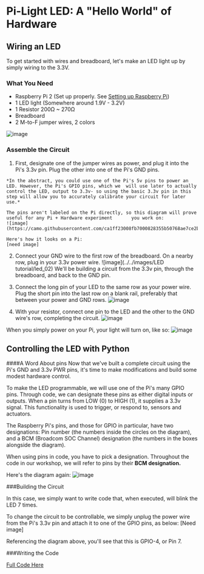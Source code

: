 # Pi-Light LED: A "Hello World" of Hardware

## Wiring an LED

To get started with wires and breadboard, let's make an LED light up by simply wiring to the 3.3V.

### What You Need

- Raspberry Pi 2 (Set up properly. See [Setting up Raspberry Pi](../README.md))
- 1 LED light (Somewhere around 1.9V - 3.2V)
- 1 Resistor 200Ω ~ 270Ω
- Breadboard
- 2 M-to-F jumper wires, 2 colors

![image](https://github.com/pubnub/workshop-raspberrypi/blob/master/images/LED%20Images/led_01.jpg?raw=true)

### Assemble the Circuit

  1. First, designate one of the jumper wires as power, and plug it into the Pi's 3.3v pin. Plug the other into one       of the Pi's GND pins. 
  
    *In the abstract, you could use one of the Pi's 5v pins to power an LED. However, the Pi's GPIO pins, which we  will use later to actually control the LED, output to 3.3v- so using the basic 3.3v pin in this step will allow you to accurately calibrate your circuit for later use.*  

    The pins aren't labeled on the Pi directly, so this diagram will prove useful for any Pi + Hardware experiment       you work on:
    ![image](https://camo.githubusercontent.com/ca1ff23008fb7000828355b50768ae7ce2b83936/687474703a2f2f7777772e72617370626572727970692d7370792e636f2e756b2f77702d636f6e74656e742f75706c6f6164732f323031322f30362f5261737062657272792d50692d4750494f2d4c61796f75742d4d6f64656c2d422d506c75732d726f74617465642d32373030783930302d31303234783334312e706e67)

    Here's how it looks on a Pi:
    [need image]

2. Connect your GND wire to the first row of the breadboard. On a nearby row, plug in your 3.3v power wire.
    ![image](../../images/LED tutorial/led_02)
    We'll be building a circuit from the 3.3v pin, through the breadboard, and back to the GND pin. 

3. Connect the long pin of your LED to the same row as your power wire. Plug the short pin into the last row on a blank rail, preferably that between your power and GND rows.
    ![image](../../images/LED_tutorial/led_04) 

4. With your resistor, connect one pin to the LED and the other to the GND wire's row, completing the circuit.
    ![image](../../images/LED_tutorial/led_05)

When you simply power on your Pi, your light will turn on, like so:
![image](../../images/LED_tutorial/led_06)



## Controlling the LED with Python

####A Word About pins
Now that we've built a complete circuit using the Pi's GND and 3.3v PWR pins, it's time to make modifications and build some modest hardware control.

To make the LED programmable, we will use one of the Pi's many GPIO pins. Through code, we can designate these pins as either digital inputs or outputs. When a pin turns  from LOW (0) to HIGH (1), it supplies a 3.3v signal. This functionality is used to trigger, or respond to, sensors and actuators. 

The Raspberry Pi's pins, and those for GPIO in particular, have two designations: Pin number (the numbers inside the circles on the diagram), and a BCM (Broadcom SOC Channel) designation (the numbers in the boxes alongside the diagram). 

When using pins in code, you have to pick a designation. Throughout the code in our workshop, we will refer to pins by their **BCM designation.** 

Here's the diagram again:
![image](https://camo.githubusercontent.com/ca1ff23008fb7000828355b50768ae7ce2b83936/687474703a2f2f7777772e72617370626572727970692d7370792e636f2e756b2f77702d636f6e74656e742f75706c6f6164732f323031322f30362f5261737062657272792d50692d4750494f2d4c61796f75742d4d6f64656c2d422d506c75732d726f74617465642d32373030783930302d31303234783334312e706e67)

###Building the Circuit

In this case, we simply want to write code that, when executed, will blink the LED 7 times.

To change the circuit to be controllable, we simply unplug the power wire from the Pi's 3.3v pin and attach it to one of the GPIO pins, as below:
[Need image]

Referencing the diagram above, you'll see that this is GPIO-4, or Pin 7. 

###Writing the Code

[Full Code Here]()

